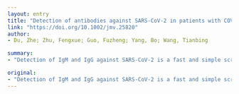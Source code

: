 ```yaml
---
layout: entry
title: "Detection of antibodies against SARS-CoV-2 in patients with COVID-19"
link: "https://doi.org/10.1002/jmv.25820"
author:
- Du, Zhe; Zhu, Fengxue; Guo, Fuzheng; Yang, Bo; Wang, Tianbing

summary:
- "Detection of IgM and IgG against SARS-CoV-2 is a fast and simple screening method. Anti antibody detection is of epidemiological significance. More medical research is needed on the expression level of antibodies. This article is protected by copyright. All rights reserved."

original:
- "Detection of IgM and IgG against SARS-CoV-2 is a fast and simple screening method. As an effective supplement to RNA testing, antibody detection is of epidemiological significance and an important means to understand the occurrence, development, prognosis, and outcome of COVID-19. However, more medical research is needed on the expression level of antibodies against SARS-CoV-2 and the prognosis of COVID-19. This article is protected by copyright. All rights reserved."
---
```


